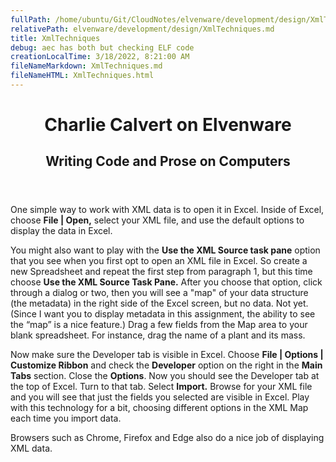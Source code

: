 ```yaml
---
fullPath: /home/ubuntu/Git/CloudNotes/elvenware/development/design/XmlTechniques.md
relativePath: elvenware/development/design/XmlTechniques.md
title: XmlTechniques
debug: aec has both but checking ELF code
creationLocalTime: 3/18/2022, 8:21:00 AM
fileNameMarkdown: XmlTechniques.md
fileNameHTML: XmlTechniques.html
---
```


<!-- toc -->
<!-- tocstop -->

<header>
    <h1>Charlie Calvert on Elvenware</h1>
    <h2>Writing Code and Prose on Computers</h2>
</header>

One simple way to work with XML data is to open it in Excel. Inside of Excel, choose **File | Open,** select your XML file, and use the default options to display the data in Excel.

You might also want to play with the **Use the XML Source task pane** option that you see when you first opt to open an XML file in Excel. So create a new Spreadsheet and repeat the first step from paragraph 1, but this time choose **Use the XML Source Task Pane.** After you choose that option, click through a dialog or two, then you will see a "map" of your data structure (the metadata) in the right side of the Excel screen, but no data. Not yet. <span style="mso-spacerun: yes"></span>(Since I want you to display metadata in this assignment, the ability to see the “map” is a nice feature.) Drag a few fields from the Map area to your blank spreadsheet. For instance, drag the name of a plant and its mass.

Now make sure the Developer tab is visible in <span style="mso-spacerun: yes"></span> Excel. Choose **File | Options | Customize Ribbon** and check the **Developer** option on the right in the **Main Tabs** section. Close the **Options**. Now you should see the Developer tab at the top of Excel. Turn to that tab. Select **Import.** Browse for your XML file and you will see that just the fields you selected are visible in Excel. Play with this technology for a bit, choosing different options in the XML Map each time you import data.

Browsers such as Chrome, Firefox and Edge also do a nice job of displaying XML data.
